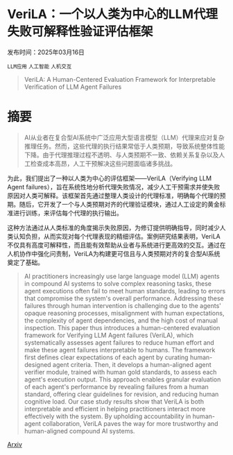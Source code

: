# VeriLA：一个以人类为中心的LLM代理失败可解释性验证评估框架

发布时间：2025年03月16日

`LLM应用` `人工智能` `人机交互`

> VeriLA: A Human-Centered Evaluation Framework for Interpretable Verification of LLM Agent Failures

# 摘要

> AI从业者在复合型AI系统中广泛应用大型语言模型（LLM）代理来应对复杂推理任务。然而，这些代理的执行结果常低于人类预期，导致系统整体性能下降。由于代理推理过程不透明、与人类预期不一致、依赖关系复杂以及人工检查成本高昂，人工干预解决这些问题面临诸多挑战。

为此，我们提出了一种以人类为中心的评估框架——VeriLA（Verifying LLM Agent failures），旨在系统性地分析代理失败情况，减少人工干预需求并使失败原因对人类可解释。该框架首先通过整理人类设计的代理标准，明确每个代理的预期。随后，它开发了一个与人类预期对齐的代理验证模块，通过人工设定的黄金标准进行训练，来评估每个代理的执行输出。

这种方法通过从人类标准的角度揭示失败原因，为修订提供明确指导，同时减少人类认知负担，从而实现对每个代理表现的精细评估。案例研究结果表明，VeriLA不仅具有高度可解释性，而且能有效帮助从业者与系统进行更高效的交互。通过在人机协作中强化问责制，VeriLA为构建更可信且与人类预期对齐的复合型AI系统奠定了基础。

> AI practitioners increasingly use large language model (LLM) agents in compound AI systems to solve complex reasoning tasks, these agent executions often fail to meet human standards, leading to errors that compromise the system's overall performance. Addressing these failures through human intervention is challenging due to the agents' opaque reasoning processes, misalignment with human expectations, the complexity of agent dependencies, and the high cost of manual inspection. This paper thus introduces a human-centered evaluation framework for Verifying LLM Agent failures (VeriLA), which systematically assesses agent failures to reduce human effort and make these agent failures interpretable to humans. The framework first defines clear expectations of each agent by curating human-designed agent criteria. Then, it develops a human-aligned agent verifier module, trained with human gold standards, to assess each agent's execution output. This approach enables granular evaluation of each agent's performance by revealing failures from a human standard, offering clear guidelines for revision, and reducing human cognitive load. Our case study results show that VeriLA is both interpretable and efficient in helping practitioners interact more effectively with the system. By upholding accountability in human-agent collaboration, VeriLA paves the way for more trustworthy and human-aligned compound AI systems.

[Arxiv](https://arxiv.org/abs/2503.12651)